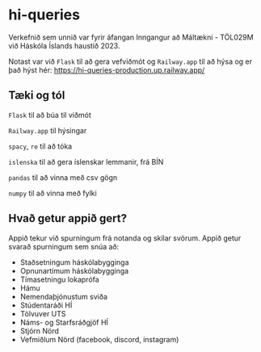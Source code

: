 # hi-queries

Verkefnið sem unnið var fyrir áfangan Inngangur að Máltækni - TÖL029M við Háskóla Íslands haustið 2023.

Notast var við `Flask` til að gera vefviðmót og `Railway.app` til að hýsa og er það hýst hér: https://hi-queries-production.up.railway.app/

## Tæki og tól

`Flask` til að búa til viðmót

`Railway.app` til hýsingar

`spacy`, `re` til að tóka

`islenska` til að gera íslenskar lemmanir, frá BÍN

`pandas` til að vinna með csv gögn

`numpy` til að vinna með fylki


## Hvað getur appið gert?

Appið tekur við spurningum frá notanda og skilar svörum. Appið getur svarað spurningum sem snúa að:

- Staðsetningum háskólabygginga
- Opnunartímum háskólabygginga
- Tímasetningu lokaprófa
- Hámu
- Nemendaþjónustum sviða
- Stúdentaráði HÍ
- Tölvuver UTS
- Náms- og Starfsráðgjöf HÍ
- Stjórn Nörd
- Vefmiðlum Nörd (facebook, discord, instagram)
